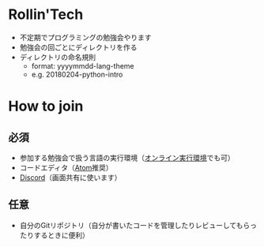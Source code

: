 # Rollin'Tech
* 不定期でプログラミングの勉強会やります
* 勉強会の回ごとにディレクトリを作る
* ディレクトリの命名規則
  * format: yyyymmdd-lang-theme
  * e.g. 20180204-python-intro
  
# How to join
## 必須
* 参加する勉強会で扱う言語の実行環境（[オンライン実行環境](https://qiita.com/tttamaki/items/2b009aa957cfa4895d50)でも可）
* コードエディタ（[Atom](https://atom.io/)推奨）
* [Discord](https://discordapp.com/)（画面共有に使います）

## 任意
* 自分のGitリポジトリ（自分が書いたコードを管理したりレビューしてもらったりするときに便利）
